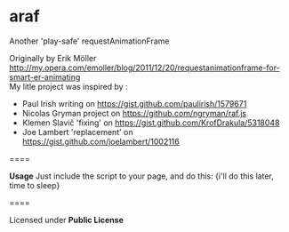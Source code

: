 araf
====
Another 'play-safe' requestAnimationFrame


Originally by Erik Möller http://my.opera.com/emoller/blog/2011/12/20/requestanimationframe-for-smart-er-animating<br>
My litle project was inspired by :

* Paul Irish writing on https://gist.github.com/paulirish/1579671
* Nicolas Gryman project on https://github.com/ngryman/raf.js
* Klemen Slavič 'fixing' on https://gist.github.com/KrofDrakula/5318048
* Joe Lambert 'replacement' on https://gist.github.com/joelambert/1002116


====


<b>Usage</b>
Just include the script to your page, and do this:
{i'll do this later, time to sleep}


====


Licensed under <b>Public License</b>
